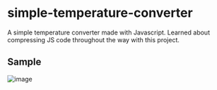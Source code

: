 # simple-temperature-converter
A simple temperature converter made with Javascript. Learned about compressing JS code throughout the way with this project.

## Sample
![image](https://user-images.githubusercontent.com/87947841/206871532-5572bec5-832c-43f4-b81f-5b487855c1de.png)
